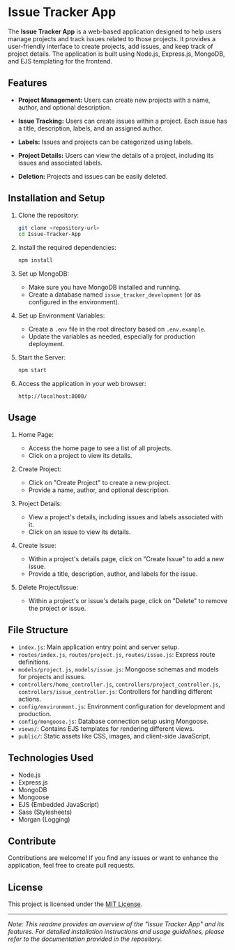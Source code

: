 # Issue Tracker App

The **Issue Tracker App** is a web-based application designed to help users manage projects and track issues related to those projects. It provides a user-friendly interface to create projects, add issues, and keep track of project details. The application is built using Node.js, Express.js, MongoDB, and EJS templating for the frontend.

## Features

- **Project Management:** Users can create new projects with a name, author, and optional description.

- **Issue Tracking:** Users can create issues within a project. Each issue has a title, description, labels, and an assigned author.

- **Labels:** Issues and projects can be categorized using labels.

- **Project Details:** Users can view the details of a project, including its issues and associated labels.

- **Deletion:** Projects and issues can be easily deleted.

## Installation and Setup

1. Clone the repository:
   ```sh
   git clone <repository-url>
   cd Issue-Tracker-App
   ```

2. Install the required dependencies:
   ```sh
   npm install
   ```

3. Set up MongoDB:
   - Make sure you have MongoDB installed and running.
   - Create a database named `issue_tracker_development` (or as configured in the environment).

4. Set up Environment Variables:
   - Create a `.env` file in the root directory based on `.env.example`.
   - Update the variables as needed, especially for production deployment.

5. Start the Server:
   ```sh
   npm start
   ```

6. Access the application in your web browser:
   ```
   http://localhost:8000/
   ```

## Usage

1. Home Page:
   - Access the home page to see a list of all projects.
   - Click on a project to view its details.

2. Create Project:
   - Click on "Create Project" to create a new project.
   - Provide a name, author, and optional description.

3. Project Details:
   - View a project's details, including issues and labels associated with it.
   - Click on an issue to view its details.

4. Create Issue:
   - Within a project's details page, click on "Create Issue" to add a new issue.
   - Provide a title, description, author, and labels for the issue.

5. Delete Project/Issue:
   - Within a project's or issue's details page, click on "Delete" to remove the project or issue.

## File Structure

- `index.js`: Main application entry point and server setup.
- `routes/index.js`, `routes/project.js`, `routes/issue.js`: Express route definitions.
- `models/project.js`, `models/issue.js`: Mongoose schemas and models for projects and issues.
- `controllers/home_controller.js`, `controllers/project_controller.js`, `controllers/issue_controller.js`: Controllers for handling different actions.
- `config/environment.js`: Environment configuration for development and production.
- `config/mongoose.js`: Database connection setup using Mongoose.
- `views/`: Contains EJS templates for rendering different views.
- `public/`: Static assets like CSS, images, and client-side JavaScript.

## Technologies Used

- Node.js
- Express.js
- MongoDB
- Mongoose
- EJS (Embedded JavaScript)
- Sass (Stylesheets)
- Morgan (Logging)

## Contribute

Contributions are welcome! If you find any issues or want to enhance the application, feel free to create pull requests.

## License

This project is licensed under the [MIT License](LICENSE).

---

*Note: This readme provides an overview of the "Issue Tracker App" and its features. For detailed installation instructions and usage guidelines, please refer to the documentation provided in the repository.*
